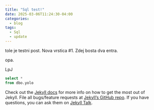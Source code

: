 ```yaml
---
title: "Sql test!"
date: 2025-03-06T11:24:30-04:00
categories:
  - blog
tags:
  - Sql
  - update
---
```


tole je testni post.
Nova vrstica #1.
Zdej bosta dva entra.


opa.

LpJ

```sql
select *
from dbo.yolo
```

Check out the [Jekyll docs][jekyll-docs] for more info on how to get the most out of Jekyll. File all bugs/feature requests at [Jekyll’s GitHub repo][jekyll-gh]. If you have questions, you can ask them on [Jekyll Talk][jekyll-talk].

[jekyll-docs]: https://jekyllrb.com/docs/home
[jekyll-gh]:   https://github.com/jekyll/jekyll
[jekyll-talk]: https://talk.jekyllrb.com/
